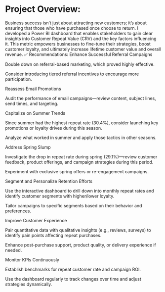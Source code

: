 # Project Overview: 
Business success isn’t just about attracting new customers; it’s about ensuring that those who have purchased once choose to return. I developed a Power BI dashboard that enables stakeholders to gain clear insights into Customer Repeat Value (CRV) and the key factors influencing it. This metric empowers businesses to fine-tune their strategies, boost customer loyalty, and ultimately increase lifetime customer value and overall revenue.
✅ Recommendations:
Enhance Successful Referral Campaigns

Double down on referral-based marketing, which proved highly effective.

Consider introducing tiered referral incentives to encourage more participation.

Reassess Email Promotions

Audit the performance of email campaigns—review content, subject lines, send times, and targeting.


Capitalize on Summer Trends

Since summer had the highest repeat rate (30.4%), consider launching key promotions or loyalty drives during this season.

Analyze what worked in summer and apply those tactics in other seasons.

Address Spring Slump

Investigate the drop in repeat rate during spring (29.1%)—review customer feedback, product offerings, and campaign strategies during this period.

Experiment with exclusive spring offers or re-engagement campaigns.

Segment and Personalize Retention Efforts

Use the interactive dashboard to drill down into monthly repeat rates and identify customer segments with higher/lower loyalty.

Tailor campaigns to specific segments based on their behavior and preferences.

Improve Customer Experience

Pair quantitative data with qualitative insights (e.g., reviews, surveys) to identify pain points affecting repeat purchases.

Enhance post-purchase support, product quality, or delivery experience if needed.

Monitor KPIs Continuously

Establish benchmarks for repeat customer rate and campaign ROI.

Use the dashboard regularly to track changes over time and adjust strategies dynamically.
